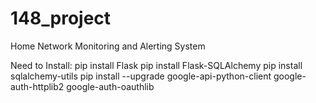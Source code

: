 # 148_project
 Home Network Monitoring and Alerting System

Need to Install: 
pip install Flask
pip install Flask-SQLAlchemy
pip install sqlalchemy-utils
pip install --upgrade google-api-python-client google-auth-httplib2 google-auth-oauthlib